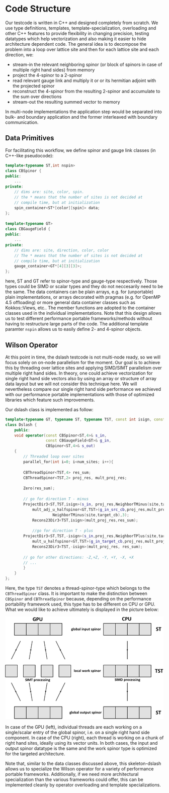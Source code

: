 # Code Structure

Our testcode is written in C++ and designed completely from scratch. We use type definitions, templates, template-specialization, overloading and other C++ features to provide flexibility in changing precision, testing datatypes which help vectorization and also making it easier to hide architecture dependent code. The general idea is to decompose the problem into a loop over lattice site and then for each lattice site and each direction, we:

* stream-in the relevant neighboring spinor (or block of spinors in case of multiple right hand sides) from memory
* project the 4-spinor to a 2-spinor
* read relevant gauge link and multiply it or or its hermitian adjoint with the projected spinor 
* reconstruct the 4-spinor from the resulting 2-spinor and accumulate to the sum over directions
* stream-out the resulting summed vector to memory

In multi-node implementations the application step would be separated into bulk- and boundary application and the former interleaved with boundary communication.

## Data Primitives
For facilitating this workflow, we define spinor and gauge link classes (in C++-like pseudocode):

```C++
template<typename ST,int nspin> 
class CBSpinor {
public: 
    ...
private:
    // dims are: site, color, spin. 
    // the * means that the number of sites is not decided at
    // compile time, but at initialization
    spin_container<ST*[color][spin]> data;
};

template<typename GT> 
class CBGaugeField {
public:
    ...
private:
    // dims are: site, direction, color, color
    // The * means that the number of sites is not decided at 
    // compile time, but at initialization
    gauge_container<GT*[4][3][3]>;
};
```

here, ST and GT refer to spinor-type and gauge-type respectively. Those types could be SIMD or scalar types and they do not neccesarily need to be the same. The data containers can be plain arrays, e.g. for (unportable) plain implementations, or arrays decorated with pragmas (e.g. for OpenMP 4.5 offloading) or more general data container classes such as Kokkos::Views, etc.. The member functions are adopted to the container classes used in the individual implementations. Note that this design allows us to test different performance portable frameworks/methods without having to restructure large parts of the code. The additional template paramter ```nspin``` allows us to easily define 2- and 4-spinor objects. 


## Wilson Operator

At this point in time, the dslash testcode is not multi-node ready, so we will focus solely on on-node parallelism for the moment. Our goal is to achieve this by threading over lattice sites and applying SIMD/SIMT parallelism over multiple right hand sides. In theory, one could achieve vectorization for single right hand side vectors also by using an array or structure of array data layout but we will not consider this technique here. We will nevertheless compare our single right hand side performance we achieved with our performance portable implementations with those of optimized libraries which feature such improvements.

Our dslash class is implemented as follow:

```C++
template<typename GT, typename ST, typename TST, const int isign, const int target_cb>>
class Dslash {
    public:
    void operator(const CBSpinor<ST,4>& s_in,
                  const CBGaugeField<GT>& g_in,
                  CBSpinor<ST,4>& s_out)
    {
        // Threaded loop over sites
        parallel_for(int i=0; i<num_sites; i++){

	    CBThreadSpinor<TST,4> res_sum;
	    CBThreadSpinor<TST,2> proj_res, mult_proj_res;
           
	    Zero(res_sum);

	    // go for direction T - minus
	    ProjectDir3<ST,TST,isign>(s_in, proj_res,NeighborTMinus(site,target_cb));
            mult_adj_u_halfspinor<GT,TST>(g_in_src_cb,proj_res,mult_proj_res,
				     NeighborTMinus(site,target_cb),3);
            Recons23Dir3<TST,isign>(mult_proj_res,res_sum);
            
            //go for direction T - plus
	    ProjectDir3<ST,TST,-isign>(s_in,proj_res,NeighborTPlus(site,target_cb));
            mult_u_halfspinor<GT,TST>(g_in_target_cb,proj_res,mult_proj_res,site,3);
            Recons23Dir3<TST,-isign>(mult_proj_res, res_sum);
	    
	    // go for other directions: -Z,+Z, -Y, +Y, -X, +X
	    // ...
        }
    }
};
```

Here, the type ```TST``` denotes a thread-spinor-type which belongs to the ```CBThreadSpinor``` class. It is important to make the distinction between ```CBSpinor``` and ```CBThreadSpinor``` because, depending on the performance portability framework used, this type has to be different on CPU or GPU. What we would like to achieve ultimately is displayed in the picture below:

![Vectorization on GPU and CPU](images/gpu_vs_cpu_vec.png)

In case of the GPU (left), individual threads are each working on a single/scalar entry of the global spinor, i.e. on a single right hand side component. In case of the CPU (right), each thread is working on a chunk of right hand sites, ideally using its vector units. In both cases, the input and output spinor datatype is the same and the work spinor type is optimized for the targeted architecture. 

Note that, similar to the data classes discussed above, this skeleton-dslash allows us to specialize the Wilson operator for a variety of performance portable frameworks. Additionally, if we need more architectural specialization than the various frameworks could offer, this can be implemented cleanly by operator overloading and template specializations.